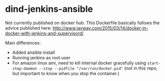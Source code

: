# dind-jenkins-ansible

Not currently published on docker hub.  This Dockerfile basically follows the advice published here: http://www.jayway.com/2015/03/14/docker-in-docker-with-jenkins-and-supervisord/

Main differences:
* Added ansible install
* Running jenkins as root user
* For amazon linux ami, need to kill internal docker gracefully using `start-stop-daemon --stop --pidfile "/var/run/docker.pid"` (not in this repo, but important to know when you stop the container.)
